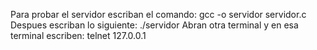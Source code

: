 Para probar el servidor escriban el comando: gcc -o servidor servidor.c
Despues escriban lo siguiente: ./servidor <puerto>
Abran otra terminal y en esa terminal escriben: telnet 127.0.0.1 <el mismo puerto>
